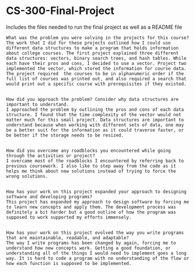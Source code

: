 # CS-300-Final-Project
Includes the files needed to run the final project as well as a README file



    What was the problem you were solving in the projects for this course?
    The work that I did for these projects outlined how I could use different data structures to make a program that holds information about college courses. The first project explained three different data structures: vectors, binary search trees, and hash tables. While each have their pros and cons, I decided to use a vector. Project two implemented the vector, which stored the information for course data. The project required  the courses to be in alphanumeric order if the full list of courses was printed out, and also required a search that would print out a specific course with prerequisites if they existed. 
    
    
    How did you approach the problem? Consider why data structures are important to understand.
    I approached the problem by outlining the pros and cons of each data structure. I found that the time complexity of the vector would not matter much for this small project. Data structures are important to understand because when working with different sets of data, one may be a better suit for the information as it could traverse faster, or be better if the storage needs to be resized.
    
    
    How did you overcome any roadblocks you encountered while going through the activities or project?
    I overcame most of the roadblocks I encountered by referring back to previous coursework. I also like to step away from the code as it helps me think about new solutions instead of trying to force the wrong solutions. 
    
    
    How has your work on this project expanded your approach to designing software and developing programs?
    This project has expanded my approach to design software by forcing me to learn new concepts and apply them. The development process was definitely a bit harder but a good outline of how the program was supposed to work supported my efforts immensely. 
    
    
    How has your work on this project evolved the way you write programs that are maintainable, readable, and adaptable?
    The way I write programs has been changed by again, forcing me to understand how new concepts work. Getting a good foundation, or understanding all of the things I would need to implement goes a long way. It is hard to code a program with no understanding of the flow or how each function is supposed to be implemented. 
